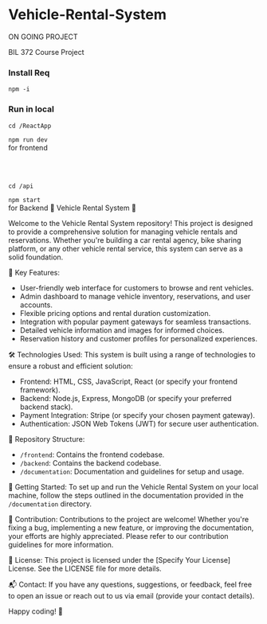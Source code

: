 # Vehicle-Rental-System
ON GOING PROJECT

BIL 372 Course Project

<h3>Install Req</h3>
  
  `npm -i`

<h3>Run in local</h3>

  `cd /ReactApp`
  
  `npm run dev`
  <br/>
  for frontend

  <br/>
  <br/>

  `cd /api`
  
  `npm start`
  <br/>
  for Backend
🚗 Vehicle Rental System 🚕

Welcome to the Vehicle Rental System repository! This project is designed to provide a comprehensive solution for managing vehicle rentals and reservations. Whether you're building a car rental agency, bike sharing platform, or any other vehicle rental service, this system can serve as a solid foundation.

🌟 Key Features:
- User-friendly web interface for customers to browse and rent vehicles.
- Admin dashboard to manage vehicle inventory, reservations, and user accounts.
- Flexible pricing options and rental duration customization.
- Integration with popular payment gateways for seamless transactions.
- Detailed vehicle information and images for informed choices.
- Reservation history and customer profiles for personalized experiences.

🛠️ Technologies Used:
This system is built using a range of technologies to ensure a robust and efficient solution:
- Frontend: HTML, CSS, JavaScript, React (or specify your frontend framework).
- Backend: Node.js, Express, MongoDB (or specify your preferred backend stack).
- Payment Integration: Stripe (or specify your chosen payment gateway).
- Authentication: JSON Web Tokens (JWT) for secure user authentication.

📂 Repository Structure:
- `/frontend`: Contains the frontend codebase.
- `/backend`: Contains the backend codebase.
- `/documentation`: Documentation and guidelines for setup and usage.

🚀 Getting Started:
To set up and run the Vehicle Rental System on your local machine, follow the steps outlined in the documentation provided in the `/documentation` directory.

🤝 Contribution:
Contributions to the project are welcome! Whether you're fixing a bug, implementing a new feature, or improving the documentation, your efforts are highly appreciated. Please refer to our contribution guidelines for more information.

📝 License:
This project is licensed under the [Specify Your License] License. See the LICENSE file for more details.

📬 Contact:
If you have any questions, suggestions, or feedback, feel free to open an issue or reach out to us via email (provide your contact details).

Happy coding! 🚀
